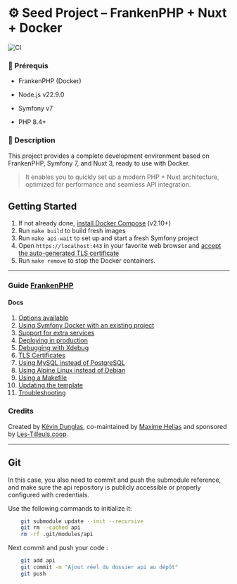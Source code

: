 # ⚙️ Seed Project – FrankenPHP + Nuxt + Docker

 
![CI](https://github.com/dunglas/symfony-docker/workflows/CI/badge.svg)


### 🧱 Prérequis
- FrankenPHP (Docker)

- Node.js v22.9.0

- Symfony v7

- PHP 8.4+

### 🚀 Description
This project provides a complete development environment based on FrankenPHP, Symfony 7, and Nuxt 3, ready to use with Docker.

> It enables you to quickly set up a modern PHP + Nuxt architecture, optimized for performance and seamless API integration.

## Getting Started

1. If not already done, [install Docker Compose](https://docs.docker.com/compose/install/) (v2.10+)
2. Run `make build` to build fresh images
3. Run `make api-wait` to set up and start a fresh Symfony project
4. Open `https://localhost:443` in your favorite web browser and [accept the auto-generated TLS certificate](https://stackoverflow.com/a/15076602/1352334)
5. Run `make remove` to stop the Docker containers.

---

### Guide [FrankenPHP](https://frankenphp.dev)

#### Docs

1. [Options available](docs/options.md)
2. [Using Symfony Docker with an existing project](docs/existing-project.md)
3. [Support for extra services](docs/extra-services.md)
4. [Deploying in production](docs/production.md)
5. [Debugging with Xdebug](docs/xdebug.md)
6. [TLS Certificates](docs/tls.md)
7. [Using MySQL instead of PostgreSQL](docs/mysql.md)
8. [Using Alpine Linux instead of Debian](docs/alpine.md)
9. [Using a Makefile](docs/makefile.md)
10. [Updating the template](docs/updating.md)
11. [Troubleshooting](docs/troubleshooting.md)

### Credits

Created by [Kévin Dunglas](https://dunglas.dev), co-maintained by [Maxime Helias](https://twitter.com/maxhelias) and sponsored by [Les-Tilleuls.coop](https://les-tilleuls.coop).

---

## Git

In this case, you also need to commit and push the submodule reference, and make sure the api repository is publicly accessible or properly configured with credentials.

Use the following commands to initialize it:

````bash
    git submodule update --init --recursive
    git rm --cached api
    rm -rf .git/modules/api
````

Next commit and push your code :

````bash
    git add api
    git commit -m "Ajout réel du dossier api au dépôt"
    git push
````